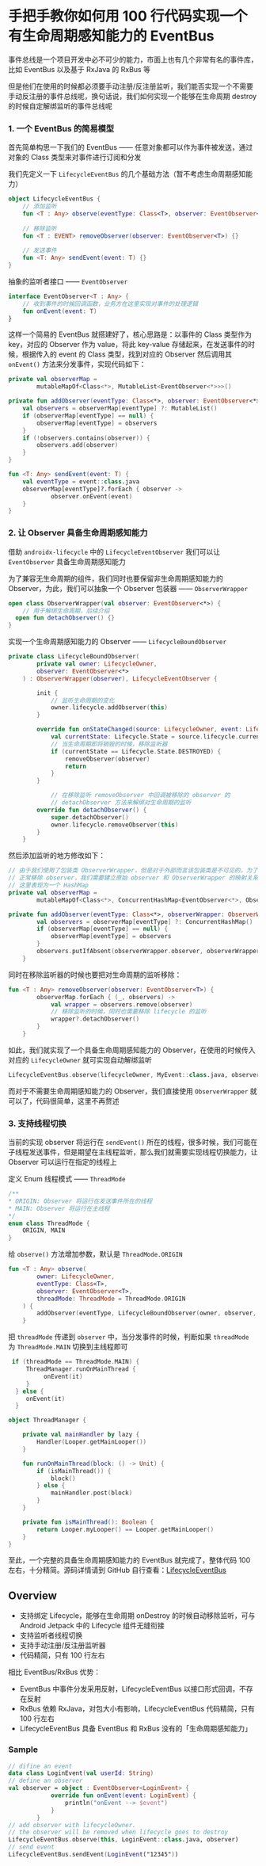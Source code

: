 # 手把手教你如何用 100 行代码实现一个有生命周期感知能力的 EventBus



事件总线是一个项目开发中必不可少的能力，市面上也有几个非常有名的事件库，比如 EventBus 以及基于 RxJava 的 RxBus 等

但是他们在使用的时候都必须要手动注册/反注册监听，我们能否实现一个不需要手动反注册的事件总线呢，换句话说，我们如何实现一个能够在生命周期 destroy 的时候自定解绑监听的事件总线呢

### 1. 一个 EventBus 的简易模型

首先简单构思一下我们的 EventBus —— 任意对象都可以作为事件被发送，通过对象的 Class 类型来对事件进行订阅和分发

我们先定义一下 `LifecycleEventBus` 的几个基础方法（暂不考虑生命周期感知能力）

```kotlin
object LifecycleEventBus {
    // 添加监听
    fun <T : Any> observe(eventType: Class<T>, observer: EventObserver<T>) {}
  
  	// 移除监听
    fun <T : EVENT> removeObserver(observer: EventObserver<T>) {}
  
  	// 发送事件
  	fun <T: Any> sendEvent(event: T) {}
}
```

抽象的监听者接口 —— `EventObserver`

```kotlin
interface EventObserver<T : Any> {
  	// 收到事件的时候回调函数，业务方在这里实现对事件的处理逻辑
    fun onEvent(event: T)
}
```

这样一个简易的 EventBus 就搭建好了，核心思路是：以事件的 Class 类型作为 key，对应的 Observer 作为 value，将此 key-value 存储起来，在发送事件的时候，根据传入的 event 的 Class 类型，找到对应的 Observer 然后调用其 `onEvent()` 方法来分发事件，实现代码如下：

```kotlin
private val observerMap =
        mutableMapOf<Class<*>, MutableList<EventObserver<*>>>()

private fun addObserver(eventType: Class<*>, observer: EventObserver<*>) {
    val observers = observerMap[eventType] ?: MutableList()
    if (observerMap[eventType] == null) {
        observerMap[eventType] = observers
    }
  	if (!observers.contains(observer)) {
      	observers.add(observer)
    }
}

fun <T: Any> sendEvent(event: T) {
  	val eventType = event::class.java
    observerMap[eventType]?.forEach { observer ->
    		observer.onEvent(event)
    }
}

```

### 2. 让 Observer 具备生命周期感知能力

借助 `androidx-lifecycle` 中的 `LifecycleEventObserver` 我们可以让 `EventObserver` 具备生命周期感知能力

为了兼容无生命周期的组件，我们同时也要保留非生命周期感知能力的 Observer，为此，我们可以抽象一个 Observer 包装器 —— `ObserverWrapper`

```kotlin
open class ObserverWrapper(val observer: EventObserver<*>) {
	// 用于解绑生命周期，后续介绍	
  open fun detachObserver() {}
}
```

实现一个生命周期感知能力的 Observer —— `LifecycleBoundObserver`

```kotlin
private class LifecycleBoundObserver(
        private val owner: LifecycleOwner,
        observer: EventObserver<*>
    ) : ObserverWrapper(observer), LifecycleEventObserver {

        init {
            // 监听生命周期的变化
            owner.lifecycle.addObserver(this)
        }

        override fun onStateChanged(source: LifecycleOwner, event: Lifecycle.Event) {
            val currentState: Lifecycle.State = source.lifecycle.currentState
            // 当生命周期即将销毁的时候，移除监听器
            if (currentState == Lifecycle.State.DESTROYED) {
                removeObserver(observer)
                return
            }
        }

  			// 在移除监听 removeObserver 中回调被移除的 observer 的
  			// detachObserver 方法来解绑对生命周期的监听
        override fun detachObserver() {
            super.detachObserver()
            owner.lifecycle.removeObserver(this)
        }
    }
```

然后添加监听的地方修改如下：

```kotlin
// 由于我们使用了包装类 ObserverWrapper，但是对于外部而言该包装类是不可见的，为了能够
// 正常移除 observer，我们需要建立原始 observer 和 ObserverWrapper 的映射关系
// 这里表现为一个 HashMap
private val observerMap =
        mutableMapOf<Class<*>, ConcurrentHashMap<EventObserver<*>, ObserverWrapper>>()

private fun addObserver(eventType: Class<*>, observerWrapper: ObserverWrapper) {
        val observers = observerMap[eventType] ?: ConcurrentHashMap()
        if (observerMap[eventType] == null) {
            observerMap[eventType] = observers
        }
        observers.putIfAbsent(observerWrapper.observer, observerWrapper)
    }
```

同时在移除监听器的时候也要把对生命周期的监听移除：

```kotlin
fun <T : Any> removeObserver(observer: EventObserver<T>) {
        observerMap.forEach { (_, observers) ->
            val wrapper = observers.remove(observer)
            // 移除监听的时候，同时也需要移除 lifecycle 的监听
            wrapper?.detachObserver()
        }
    }
```

如此，我们就实现了一个具备生命周期感知能力的 Observer，在使用的时候传入对应的 `LifecycleOwner` 就可实现自动解绑监听

```kotlin 
LifecycleEventBus.observe(lifecycleOwner, MyEvent::class.java, observer)
```

而对于不需要生命周期感知能力的 Observer，我们直接使用 `ObserverWrapper` 就可以了，代码很简单，这里不再赘述

### 3. 支持线程切换

当前的实现 observer 将运行在 `sendEvent()` 所在的线程，很多时候，我们可能在子线程发送事件，但是期望在主线程监听，那么我们就需要实现线程切换能力，让 Observer 可以运行在指定的线程上

定义 Enum 线程模式 —— `ThreadMode`

```kotlin
/** 
* ORIGIN: Observer 将运行在发送事件所在的线程
* MAIN: Observer 将运行在主线程
*/
enum class ThreadMode {
    ORIGIN, MAIN
}
```

给 `observe()` 方法增加参数，默认是 `ThreadMode.ORIGIN`

```kotlin
fun <T : Any> observe(
        owner: LifecycleOwner,
        eventType: Class<T>,
        observer: EventObserver<T>,
        threadMode: ThreadMode = ThreadMode.ORIGIN
    ) {
        addObserver(eventType, LifecycleBoundObserver(owner, observer, threadMode))
    }
```

把 `threadMode` 传递到 `observer` 中，当分发事件的时候，判断如果 `threadMode` 为 `ThreadMode.MAIN` 切换到主线程即可

```kotlin
 if (threadMode == ThreadMode.MAIN) {
     ThreadManager.runOnMainThread {
          onEvent(it)
     }
  } else {
     onEvent(it)
  }
```

```kotlin
object ThreadManager {

    private val mainHandler by lazy {
        Handler(Looper.getMainLooper())
    }

    fun runOnMainThread(block: () -> Unit) {
        if (isMainThread()) {
            block()
        } else {
            mainHandler.post(block)
        }
    }

    private fun isMainThread(): Boolean {
        return Looper.myLooper() == Looper.getMainLooper()
    }
}
```



至此，一个完整的具备生命周期感知能力的 EventBus 就完成了，整体代码 100 左右，十分精简。源码详情请到 GitHub 自行查看：[LifecycleEventBus](https://github.com/GeeJoe/LifecycleEventBus)

## Overview

- 支持绑定 Lifecycle，能够在生命周期 onDestroy 的时候自动移除监听，可与 Android Jetpack 中的 Lifecycle 组件无缝衔接
- 支持监听者线程切换
- 支持手动注册/反注册监听器
- 代码精简，只有 100 行左右

相比 EventBus/RxBus 优势：

- EventBus 中事件分发采用反射，LifecycleEventBus 以接口形式回调，不存在反射
- RxBus 依赖 RxJava，对包大小有影响，LifecycleEventBus 代码精简，只有 100 行左右
- LifecycleEventBus 具备 EventBus 和 RxBus 没有的「生命周期感知能力」

### Sample

```kotlin
// difine an event
data class LoginEvent(val userId: String)
// define an observer 
val observer = object : EventObserver<LoginEvent> {
            override fun onEvent(event: LoginEvent) {
                println("onEvent --> $event")
            }
        }
// add observer with lifecycleOwner.
// the observer will be removed when lifecycle goes to destroy
LifecycleEventBus.observe(this, LoginEvent::class.java, observer)
// send event
LifecycleEventBus.sendEvent(LoginEvent("12345"))
```



